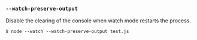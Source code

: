 ### `--watch-preserve-output`

Disable the clearing of the console when watch mode restarts the process.

```console
$ node --watch --watch-preserve-output test.js
```
